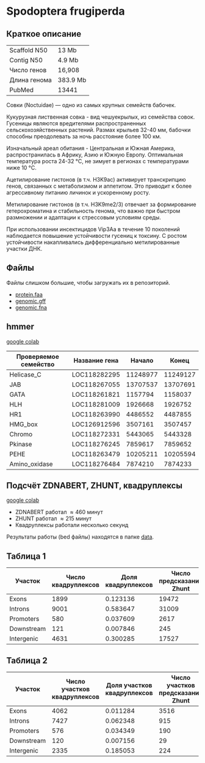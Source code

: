 # Spodoptera frugiperda

## Краткое описание

| | |
|---|---|
| Scaffold N50 | 13 Mb |
| Contig N50 | 4.9 Mb |
| Число генов | 16,908 |
| Длина генома | 383.9 Mb |
| PubMed | 13441 |

Совки (Noctuidae) — одно из самых крупных семейств бабочек.

Кукурузная лиственная совка - вид чешуекрылых, из семейства совок. Гусеницы являются вредителями распространенных сельскохозяйственных растений. Размах крыльев 32-40 мм, бабочки способны преодолевать за ночь расстояние более 100 км. 

Изначальный ареал обитания - Центральная и Южная Америка, распространилась в Африку, Азию и Южную Европу. Оптимальная температура роста 24-32 °C, не зимует в регионах с температурами ниже 10 °C.

Ацетилирование гистонов (в т.ч. H3K9ac) активирует транскрипцию генов, связанных с метаболизмом и аппетитом. Это приводит к более агрессивному питанию личинок и ускоренному росту.

Метилирование гистонов (в т.ч. H3K9me2/3) отвечает за формирование гетерохроматина и стабильность генома, что важно при быстром размножении и адаптации к стрессовым условиям среды.

При использовании инсектицидов Vip3Aa в течение 10 поколений наблюдается повышение устойчивости гусениц к токсину. С ростом устойчивости накапливались дифференциально метилированные участки ДНК.


## Файлы

Файлы слишком большие, чтобы загружать их в репозиторий.

* [protein.faa](https://ftp.ncbi.nlm.nih.gov/genomes/all/GCF/023/101/765/GCF_023101765.2_AGI-APGP_CSIRO_Sfru_2.0/GCF_023101765.2_AGI-APGP_CSIRO_Sfru_2.0_protein.faa.gz)
* [genomic.gff](https://ftp.ncbi.nlm.nih.gov/genomes/all/GCF/023/101/765/GCF_023101765.2_AGI-APGP_CSIRO_Sfru_2.0/GCF_023101765.2_AGI-APGP_CSIRO_Sfru_2.0_genomic.gff.gz)
* [genomic.fna](https://ftp.ncbi.nlm.nih.gov/genomes/all/GCF/023/101/765/GCF_023101765.2_AGI-APGP_CSIRO_Sfru_2.0/GCF_023101765.2_AGI-APGP_CSIRO_Sfru_2.0_genomic.fna.gz)

## hmmer

[google colab](https://colab.research.google.com/drive/1Eys6td1At-LS_TUmGZ-EXwGpAmYfXX8O?usp=sharing)

| Проверяемое семейство | Название гена | Начало | Конец |
|----------------|--------------|----------|---------|
|     Helicase_C | LOC118282295 | 11248977 | 11249127|
|            JAB | LOC118267055 | 13707537 | 13707691|
|           GATA | LOC118261821 |  1157794 |  1158037|
|            HLH | LOC118281009 |  1926668 |  1926752|
|            HR1 | LOC118263990 |  4486552 |  4487855|
|        HMG_box | LOC126912596 |  3507161 |  3507457|
|         Chromo | LOC118272331 |  5443065 |  5443328|
|        Pkinase | LOC118276245 |  7859617 |  7859652|
|           PEHE | LOC118263479 | 10205211 | 10205594|
|  Amino_oxidase | LOC118276484 |  7874210 |  7874233|


## Подсчёт ZDNABERT, ZHUNT, квадруплексы

[google colab](https://colab.research.google.com/drive/16Wp2ZhF2aLNtto8i0iHQwy3XCe1kCAk6?usp=sharing)

* ZDNABERT работал $\approx 460$ минут
* ZHUNT работал $\approx 215$ минут
* Квадруплексы работали несколько секунд

Результаты работы (bed файлы) находятся в папке [data](/data/).

## Таблица 1

| Участок | Число квадруплексов | Доля квадруплексов | Число предсказаний Zhunt | Доля предсказаний Zhunt | Число предсказаний ZDNABERT | Доля предсказаний ZDNABERT |
|------------|---------|----------|---------|----------|---------|----------|
| Exons      | 1899    | 0.123136 | 19472   | 0.012847 | 28720   | 0.343446 |
| Introns    | 9001    | 0.583647 | 31009   | 0.020458 | 36300   | 0.434091 |
| Promoters  | 580     | 0.037609 | 2617    | 0.001727 | 3214    | 0.038434 |
| Downstream | 121     | 0.007846 | 245     | 0.000162 | 431     | 0.005154 |
| Intergenic | 4631    | 0.300285 | 17527   | 0.011563 | 19683   | 0.235378 |


## Таблица 2

| Участок | Число участков квадруплексов | Доля участков квадруплексов | Число участков предсказаний Zhunt | Доля участков предсказаний Zhunt | Число участков предсказаний ZDNABERT | Доля участков предсказаний ZDNABERT |
|------------|---------|----------|---------|----------|---------|----------|
| Exons      | 4062    | 0.011284 | 3516    | 0.009768 | 59184   | 0.164415 |
| Introns    | 7427    | 0.062348 | 915     | 0.007681 | 14695   | 0.123361 |
| Promoters  | 576     | 0.034349 | 190     | 0.011330 | 2354    | 0.140378 |
| Downstream | 120     | 0.007156 | 29      | 0.001729 | 366     | 0.021826 |
| Intergenic | 2335    | 0.185053 | 224     | 0.017752 | 4257    | 0.337375 |





